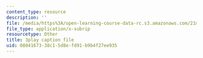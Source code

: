 ```yaml
---
content_type: resource
description: ''
file: /media/https%3A/open-learning-course-data-rc.s3.amazonaws.com/21m-355-musical-improvisation-spring-2013/0804167338c15d8efd91b9b4f27ee935_l5J-t5NcHuQ.srt
file_type: application/x-subrip
resourcetype: Other
title: 3play caption file
uid: 08041673-38c1-5d8e-fd91-b9b4f27ee935
---
```

